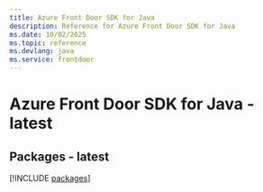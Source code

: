 ```yaml
---
title: Azure Front Door SDK for Java
description: Reference for Azure Front Door SDK for Java
ms.date: 10/02/2025
ms.topic: reference
ms.devlang: java
ms.service: frontdoor
---
```

# Azure Front Door SDK for Java - latest
## Packages - latest
[!INCLUDE [packages](front-door-index.md)]